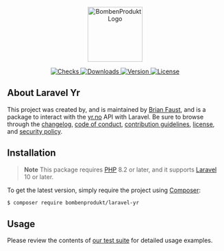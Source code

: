 <p align="center">
    <a href="https://bombenprodukt.com" target="_blank">
        <img src="https://raw.githubusercontent.com/faustbrian/assets/main/logo-text.svg" width="128" alt="BombenProdukt Logo" />
    </a>
</p>

<p align="center">
    <a href="https://github.com/faustbrian/laravel-yr/actions">
        <img src="https://badge.sh/github/check-runs/BombenProdukt/laravel-yr" alt="Checks" />
    </a>
    <a href="https://packagist.org/packages/bombenprodukt/laravel-yr">
        <img src="https://badge.sh/packagist/downloads/BombenProdukt/laravel-yr" alt="Downloads" />
    </a>
    <a href="https://packagist.org/packages/bombenprodukt/laravel-yr">
        <img src="https://badge.sh/packagist/version/BombenProdukt/laravel-yr" alt="Version" />
    </a>
    <a href="https://packagist.org/packages/bombenprodukt/laravel-yr">
        <img src="https://badge.sh/packagist/license/BombenProdukt/laravel-yr" alt="License" />
    </a>
</p>

## About Laravel Yr

This project was created by, and is maintained by [Brian Faust](https://github.com/faustbrian), and is a package to interact with the [yr.no](https://yr.no) API with Laravel. Be sure to browse through the [changelog](CHANGELOG.md), [code of conduct](.github/CODE_OF_CONDUCT.md), [contribution guidelines](.github/CONTRIBUTING.md), [license](LICENSE), and [security policy](.github/SECURITY.md).

## Installation

> **Note**
> This package requires [PHP](https://www.php.net/) 8.2 or later, and it supports [Laravel](https://laravel.com/) 10 or later.

To get the latest version, simply require the project using [Composer](https://getcomposer.org/):

```bash
$ composer require bombenprodukt/laravel-yr
```

## Usage

Please review the contents of [our test suite](/tests) for detailed usage examples.
